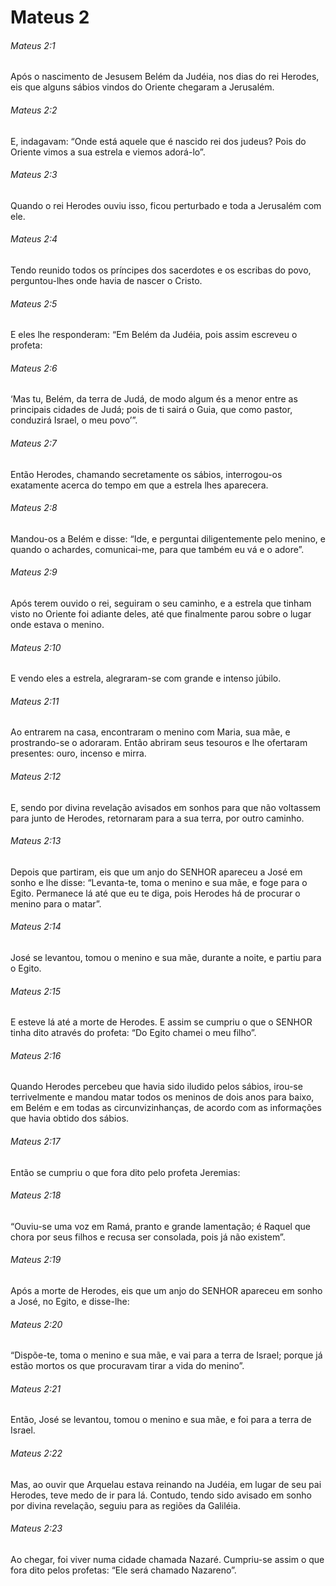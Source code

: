 # Mateus 2

###### Mateus 2:1

Após o nascimento de Jesusem Belém da Judéia, nos dias do rei Herodes, eis que alguns sábios vindos do Oriente chegaram a Jerusalém.

###### Mateus 2:2

E, indagavam: “Onde está aquele que é nascido rei dos judeus? Pois do Oriente vimos a sua estrela e viemos adorá-lo”.

###### Mateus 2:3

Quando o rei Herodes ouviu isso, ficou perturbado e toda a Jerusalém com ele.

###### Mateus 2:4

Tendo reunido todos os príncipes dos sacerdotes e os escribas do povo, perguntou-lhes onde havia de nascer o Cristo.

###### Mateus 2:5

E eles lhe responderam: “Em Belém da Judéia, pois assim escreveu o profeta:

###### Mateus 2:6

‘Mas tu, Belém, da terra de Judá, de modo algum és a menor entre as principais cidades de Judá; pois de ti sairá o Guia, que como pastor, conduzirá Israel, o meu povo’”.

###### Mateus 2:7

Então Herodes, chamando secretamente os sábios, interrogou-os exatamente acerca do tempo em que a estrela lhes aparecera.

###### Mateus 2:8

Mandou-os a Belém e disse: “Ide, e perguntai diligentemente pelo menino, e quando o achardes, comunicai-me, para que também eu vá e o adore”.

###### Mateus 2:9

Após terem ouvido o rei, seguiram o seu caminho, e a estrela que tinham visto no Oriente foi adiante deles, até que finalmente parou sobre o lugar onde estava o menino.

###### Mateus 2:10

E vendo eles a estrela, alegraram-se com grande e intenso júbilo.

###### Mateus 2:11

Ao entrarem na casa, encontraram o menino com Maria, sua mãe, e prostrando-se o adoraram. Então abriram seus tesouros e lhe ofertaram presentes: ouro, incenso e mirra.

###### Mateus 2:12

E, sendo por divina revelação avisados em sonhos para que não voltassem para junto de Herodes, retornaram para a sua terra, por outro caminho.

###### Mateus 2:13

Depois que partiram, eis que um anjo do SENHOR apareceu a José em sonho e lhe disse: “Levanta-te, toma o menino e sua mãe, e foge para o Egito. Permanece lá até que eu te diga, pois Herodes há de procurar o menino para o matar”.

###### Mateus 2:14

José se levantou, tomou o menino e sua mãe, durante a noite, e partiu para o Egito.

###### Mateus 2:15

E esteve lá até a morte de Herodes. E assim se cumpriu o que o SENHOR tinha dito através do profeta: “Do Egito chamei o meu filho”.

###### Mateus 2:16

Quando Herodes percebeu que havia sido iludido pelos sábios, irou-se terrivelmente e mandou matar todos os meninos de dois anos para baixo, em Belém e em todas as circunvizinhanças, de acordo com as informações que havia obtido dos sábios.

###### Mateus 2:17

Então se cumpriu o que fora dito pelo profeta Jeremias:

###### Mateus 2:18

“Ouviu-se uma voz em Ramá, pranto e grande lamentação; é Raquel que chora por seus filhos e recusa ser consolada, pois já não existem”.

###### Mateus 2:19

Após a morte de Herodes, eis que um anjo do SENHOR apareceu em sonho a José, no Egito, e disse-lhe:

###### Mateus 2:20

“Dispõe-te, toma o menino e sua mãe, e vai para a terra de Israel; porque já estão mortos os que procuravam tirar a vida do menino”.

###### Mateus 2:21

Então, José se levantou, tomou o menino e sua mãe, e foi para a terra de Israel.

###### Mateus 2:22

Mas, ao ouvir que Arquelau estava reinando na Judéia, em lugar de seu pai Herodes, teve medo de ir para lá. Contudo, tendo sido avisado em sonho por divina revelação, seguiu para as regiões da Galiléia.

###### Mateus 2:23

Ao chegar, foi viver numa cidade chamada Nazaré. Cumpriu-se assim o que fora dito pelos profetas: “Ele será chamado Nazareno”.

